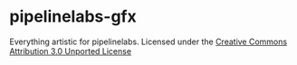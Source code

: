 pipelinelabs-gfx
================

Everything artistic for pipelinelabs.
Licensed under the [Creative Commons Attribution 3.0 Unported License][0]

[0]: https://github.com/pipelinelabs/pipelinelabs-gfx/master/LICENSE
